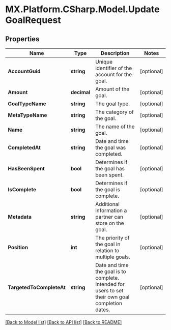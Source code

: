 # MX.Platform.CSharp.Model.UpdateGoalRequest

## Properties

Name | Type | Description | Notes
------------ | ------------- | ------------- | -------------
**AccountGuid** | **string** | Unique identifier of the account for the goal. | [optional] 
**Amount** | **decimal** | Amount of the goal. | [optional] 
**GoalTypeName** | **string** | The goal type. | [optional] 
**MetaTypeName** | **string** | The category of the goal. | [optional] 
**Name** | **string** | The name of the goal. | [optional] 
**CompletedAt** | **string** | Date and time the goal was completed. | [optional] 
**HasBeenSpent** | **bool** | Determines if the goal has been spent. | [optional] 
**IsComplete** | **bool** | Determines if the goal is complete. | [optional] 
**Metadata** | **string** | Additional information a partner can store on the goal. | [optional] 
**Position** | **int** | The priority of the goal in relation to multiple goals. | [optional] 
**TargetedToCompleteAt** | **string** | Date and time the goal is to complete. Intended for users to set their own goal completion dates. | [optional] 

[[Back to Model list]](../README.md#documentation-for-models) [[Back to API list]](../README.md#documentation-for-api-endpoints) [[Back to README]](../README.md)

